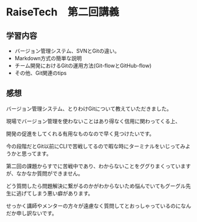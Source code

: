 # RaiseTech　第二回講義　 
## 学習内容
- バージョン管理システム、SVNとGitの違い。
- Markdown方式の簡単な説明
- チーム開発におけるGitの運用方法(Git-flowとGitHub-flow)
- その他、Git関連のtips
##
## 感想

バージョン管理システム、とりわけGitについて教えていただきました。

現場でバージョン管理を使わないことはあり得なく信用に関わってくる上、

開発の促進をしてくれる有用なものなので早く見つけたいです。

今の段階だとGit以前にCLIで苦戦してるので暇な時にターミナルをいじってみようかと思ってます。

第二回の課題からすでに苦戦中であり、わからないことをググりまくっていますが、なかなか質問ができません。

どう質問したら問題解決に繋がるのかがわからないため悩んでいてもグーグル先生に逃げてしまう悪い癖があります。

せっかく講師やメンターの方々が遠慮なく質問してとおっしゃっているのになんだか申し訳ないです。
##

